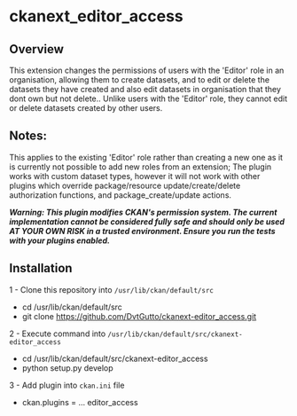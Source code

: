 # ckanext_editor_access


## Overview
This extension changes the permissions of users with the 'Editor' role in an organisation, allowing them to create datasets, and to edit or delete the datasets they have created and also edit datasets in organisation that they dont own but not delete.. Unlike users with the 'Editor' role, they cannot edit or delete datasets created by other users.

## Notes:

This applies to the existing 'Editor' role rather than creating a new one as it is currently not possible to add new roles from an extension;
The plugin works with custom dataset types, however it will not work with other plugins which override package/resource update/create/delete authorization functions, and package_create/update actions.

***Warning: This plugin modifies CKAN's permission system. The current implementation cannot be considered fully safe and should only be used AT YOUR OWN RISK in a trusted environment. Ensure you run the tests with your plugins enabled.***


## Installation

1 - Clone this repository into  `/usr/lib/ckan/default/src`

 - cd /usr/lib/ckan/default/src
 - git clone https://github.com/DvtGutto/ckanext-editor_access.git


2 - Execute command into  `/usr/lib/ckan/default/src/ckanext-editor_access`

 - cd /usr/lib/ckan/default/src/ckanext-editor_access
 - python setup.py develop

3 - Add plugin into `ckan.ini`  file

  - ckan.plugins = ... editor_access
